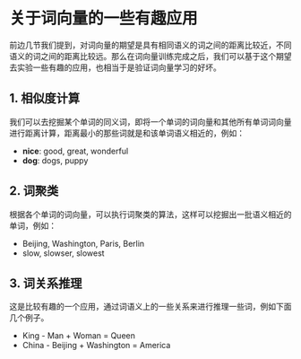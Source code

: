 # 关于词向量的一些有趣应用



前边几节我们提到，对词向量的期望是具有相同语义的词之间的距离比较近，不同语义的词之间的距离比较远。那么在词向量训练完成之后，我们可以基于这个期望去实验一些有趣的应用，也相当于是验证词向量学习的好坏。

## 1. 相似度计算

我们可以去挖掘某个单词的同义词，即将一个单词的词向量和其他所有单词词向量进行距离计算，距离最小的那些词就是和该单词语义相近的，例如：

* **nice**: good, great, wonderful
* **dog**: dogs, puppy

## 2. 词聚类

根据各个单词的词向量，可以执行词聚类的算法，这样可以挖掘出一批语义相近的单词，例如：

* Beijing,  Washington,  Paris, Berlin
* slow, slowser, slowest

## 3. 词关系推理

这是比较有趣的一个应用，通过词语义上的一些关系来进行推理一些词，例如下面几个例子。

* King - Man + Woman = Queen
* China - Beijing + Washington = America 
